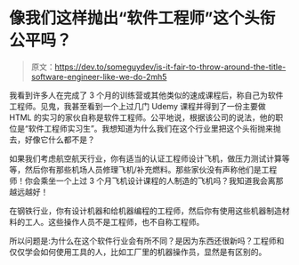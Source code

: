 # 像我们这样抛出“软件工程师”这个头衔公平吗？

> 原文：<https://dev.to/someguydev/is-it-fair-to-throw-around-the-title-software-engineer-like-we-do-2mh5>

我看到许多人在完成了 3 个月的训练营或其他类似的速成课程后，称自己为软件工程师。见鬼，我甚至看到一个上过几门 Udemy 课程并得到了一份主要做 HTML 的实习的家伙自称是软件工程师。公平地说，根据该公司的说法，他的职位是“软件工程师实习生”。我想知道为什么我们在这个行业里把这个头衔抛来抛去，好像它什么都不是？

如果我们考虑航空航天行业，你有适当的认证工程师设计飞机，做压力测试计算等等，然后你有那些机场人员修理飞机/补充燃料。那些家伙没有声称他们是工程师！你会乘坐一个上过 3 个月飞机设计课程的人制造的飞机吗？我知道我会离那越远越好！

在钢铁行业，你有设计机器和给机器编程的工程师，然后你有使用这些机器制造材料的工人。这些操作人员不是工程师，也不自称工程师。

所以问题是:为什么在这个软件行业会有所不同？是因为东西还很新吗？工程师和仅仅学会如何使用工具的人，比如工厂里的机器操作员，显然是有区别的。